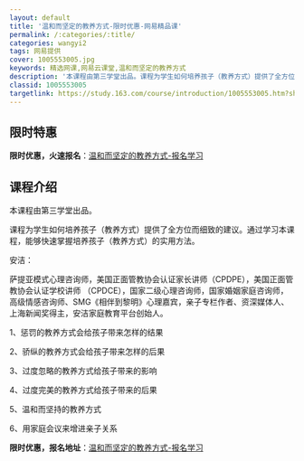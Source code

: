 ```yaml
---
layout: default
title: '温和而坚定的教养方式-限时优惠-网易精品课'
permalink: /:categories/:title/
categories: wangyi2
tags: 网易提供
cover: 1005553005.jpg
keywords: 精选网课,网易云课堂,温和而坚定的教养方式
description: '本课程由第三学堂出品。课程为学生如何培养孩子（教养方式）提供了全方位而细致的建议。通过学习本课程，能够快速掌握培养孩子（'
classid: 1005553005
targetlink: https://study.163.com/course/introduction/1005553005.htm?share=1&shareId=1025206652&utm_campaign=share&utm_medium=iphoneShare&utm_source=&utm_u=1025206652
---
```


## 限时特惠

**限时优惠，火速报名**：[温和而坚定的教养方式-报名学习](https://study.163.com/course/introduction/1005553005.htm?share=1&shareId=1025206652&utm_campaign=share&utm_medium=iphoneShare&utm_source=&utm_u=1025206652)

## 课程介绍

本课程由第三学堂出品。

课程为学生如何培养孩子（教养方式）提供了全方位而细致的建议。通过学习本课程，能够快速掌握培养孩子（教养方式）的实用方法。



安洁：

萨提亚模式心理咨询师，美国正面管教协会认证家长讲师（CPDPE），美国正面管教协会认证学校讲师 （CPDCE），国家二级心理咨询师，国家婚姻家庭咨询师，高级情感咨询师、SMG《相伴到黎明》心理嘉宾，亲子专栏作者、资深媒体人、上海新闻奖得主，安洁家庭教育平台创始人。



1、惩罚的教养方式会给孩子带来怎样的结果

2、骄纵的教养方式会给孩子带来怎样的后果

3、过度忽略的教养方式给孩子带来的影响

4、过度完美的教养方式给孩子带来的后果

5、温和而坚持的教养方式

6、用家庭会议来增进亲子关系

**限时优惠，报名地址**：[温和而坚定的教养方式-报名学习](https://study.163.com/course/introduction/1005553005.htm?share=1&shareId=1025206652&utm_campaign=share&utm_medium=iphoneShare&utm_source=&utm_u=1025206652)


